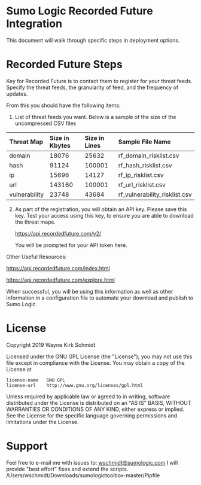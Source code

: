 Sumo Logic Recorded Future Integration
======================================

This document will walk through specific steps in deployment options.

Recorded Future Steps
=====================

Key for Recorded Future is to contact them to register for your threat feeds.
Specify the threat feeds, the granularity of feed, and the frequency of updates.

From this you should have the following items:

1. List of threat feeds you want. Below is a sample of the size of the uncompressed CSV files

| Threat Map          | Size in Kbytes  | Size in Lines | Sample File Name |
|:------------------- |:----------------|:--------------|:-----------------|
| domain | 18076 | 25632 | rf_domain_risklist.csv |
| hash | 91124 | 100001 | rf_hash_risklist.csv |
| ip | 15696 | 14127 | rf_ip_risklist.csv |
| url | 143160 | 100001 | rf_url_risklist.csv |
| vulnerability | 23748 | 43684 | rf_vulnerability_risklist.csv |

2. As part of the registration, you will obtain an API key. Please save this key.
   Test your access using this key, to ensure you are able to download the threat maps.

   https://api.recordedfuture.com/v2/

   You will be prompted for your API token here.

Other Useful Resources:

https://api.recordedfuture.com/index.html

https://api.recordedfuture.com/explore.html

When successful, you will be using this information as well as other information 
in a configuration file to automate your download and publish to Sumo Logic.

License
=======

Copyright 2019 Wayne Kirk Schmidt

Licensed under the GNU GPL License (the "License");
you may not use this file except in compliance with the License.
You may obtain a copy of the License at

    license-name   GNU GPL
    license-url    http://www.gnu.org/licenses/gpl.html

Unless required by applicable law or agreed to in writing, software
distributed under the License is distributed on an "AS IS" BASIS,
WITHOUT WARRANTIES OR CONDITIONS OF ANY KIND, either express or implied.
See the License for the specific language governing permissions and
limitations under the License.

Support
=======

Feel free to e-mail me with issues to: wschmidt@sumologic.com
I will provide "best effort" fixes and extend the scripts.
/Users/wschmidt/Downloads/sumologictoolbox-master/Pipfile
